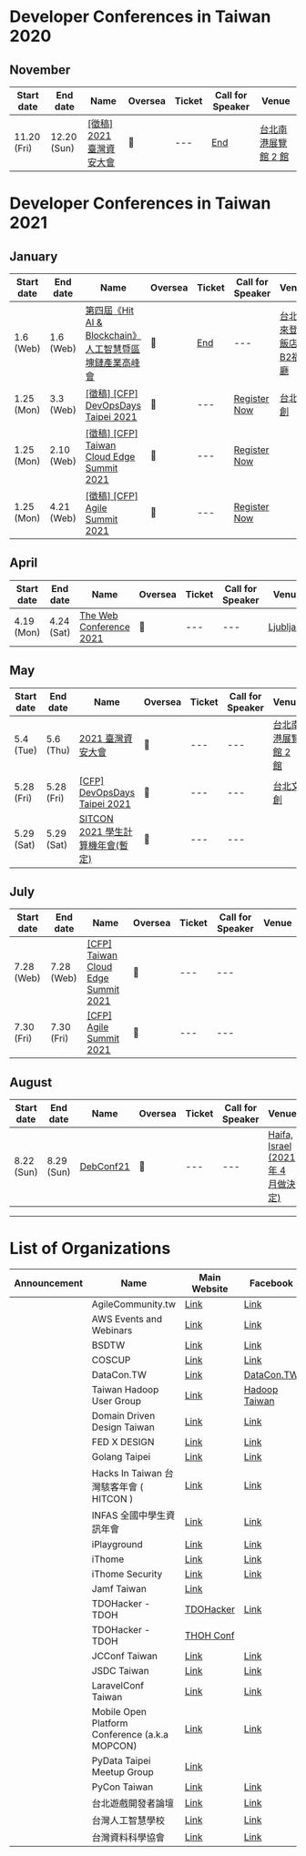 # Developer Conferences in Taiwan 2020

## November

 | Start date | End date | Name | Oversea | Ticket | Call for Speaker | Venue | 
 | --- | --- | --- | --- | --- | --- | --- | 
 | 11.20 (Fri) | 12.20 (Sun) | [[徵稿] 2021 臺灣資安大會](https://event.ithome.com.tw/live/cfs_cybersec2021/index.html) | 🛵 | --- | [End](https://forms.gle/Kjg3oUfboctBe28h6) | [台北南港展覽館 2 館](https://maps.google.com/?q=%E5%8F%B0%E5%8C%97%E5%8D%97%E6%B8%AF%E5%B1%95%E8%A6%BD%E9%A4%A8%202%20%E9%A4%A8) | 

# Developer Conferences in Taiwan 2021

## January

 | Start date | End date | Name | Oversea | Ticket | Call for Speaker | Venue | 
 | --- | --- | --- | --- | --- | --- | --- | 
 | 1.6 (Web) | 1.6 (Web) | [第四屆《Hit AI & Blockchain》人工智慧暨區塊鏈產業高峰會](https://www.accupass.com/event/2010211346019375921300) | 🛵 | [End](https://www.accupass.com/event/2010211346019375921300) | --- | [台北喜來登大飯店B2福廳](https://maps.google.com/?q=%E5%8F%B0%E5%8C%97%E5%96%9C%E4%BE%86%E7%99%BB%E5%A4%A7%E9%A3%AF%E5%BA%97B2%E7%A6%8F%E5%BB%B3) | 
 | 1.25 (Mon) | 3.3 (Web) | [[徵稿] [CFP] DevOpsDays Taipei 2021](https://devopsdays.tw/) | 🛵 | --- | [Register Now](https://r.itho.me/cfp-dod) | [台北文創](https://maps.google.com/?q=%E5%8F%B0%E5%8C%97%E6%96%87%E5%89%B5) | 
 | 1.25 (Mon) | 2.10 (Web) | [[徵稿] [CFP] Taiwan Cloud Edge Summit 2021](https://cloudsummit.ithome.com.tw/) | 🛵 | --- | [Register Now](https://r.itho.me/tcescfs) | [](https://maps.google.com/?q=) | 
 | 1.25 (Mon) | 4.21 (Web) | [[徵稿] [CFP] Agile Summit 2021](https://summit.ithome.com.tw/agile) | 🛵 | --- | [Register Now](https://r.itho.me/cfp-ag) | [](https://maps.google.com/?q=) | 

## April

 | Start date | End date | Name | Oversea | Ticket | Call for Speaker | Venue | 
 | --- | --- | --- | --- | --- | --- | --- | 
 | 4.19 (Mon) | 4.24 (Sat) | [The Web Conference 2021](https://www2021.thewebconf.org/) | 🛫 | --- | --- | [Ljubljana](https://maps.google.com/?q=Ljubljana) | 

## May

 | Start date | End date | Name | Oversea | Ticket | Call for Speaker | Venue | 
 | --- | --- | --- | --- | --- | --- | --- | 
 | 5.4 (Tue) | 5.6 (Thu) | [2021 臺灣資安大會](https://event.ithome.com.tw/live/cfs_cybersec2021/index.html) | 🛵 | --- | --- | [台北南港展覽館 2 館](https://maps.google.com/?q=%E5%8F%B0%E5%8C%97%E5%8D%97%E6%B8%AF%E5%B1%95%E8%A6%BD%E9%A4%A8%202%20%E9%A4%A8) | 
 | 5.28 (Fri) | 5.28 (Fri) | [[CFP] DevOpsDays Taipei 2021](https://devopsdays.tw/) | 🛵 | --- | --- | [台北文創](https://maps.google.com/?q=%E5%8F%B0%E5%8C%97%E6%96%87%E5%89%B5) | 
 | 5.29 (Sat) | 5.29 (Sat) | [SITCON 2021 學生計算機年會(暫定)](https://www.facebook.com/SITCONtw/posts/3355593374539418) | 🛵 | --- | --- | [](https://maps.google.com/?q=) | 

## July

 | Start date | End date | Name | Oversea | Ticket | Call for Speaker | Venue | 
 | --- | --- | --- | --- | --- | --- | --- | 
 | 7.28 (Web) | 7.28 (Web) | [[CFP] Taiwan Cloud Edge Summit 2021](https://cloudsummit.ithome.com.tw/) | 🛵 | --- | --- | [](https://maps.google.com/?q=) | 
 | 7.30 (Fri) | 7.30 (Fri) | [[CFP] Agile Summit 2021](https://summit.ithome.com.tw/agile) | 🛵 | --- | --- | [](https://maps.google.com/?q=) | 

## August

 | Start date | End date | Name | Oversea | Ticket | Call for Speaker | Venue | 
 | --- | --- | --- | --- | --- | --- | --- | 
 | 8.22 (Sun) | 8.29 (Sun) | [DebConf21](https://debconf21.debconf.org/) | 🛫 | --- | --- | [Haifa, Israel (2021 年 4 月做決定)](https://maps.google.com/?q=Haifa,%20Israel%20(2021%20%E5%B9%B4%204%20%E6%9C%88%E5%81%9A%E6%B1%BA%E5%AE%9A)) | 

---

# List of Organizations

 | Announcement | Name | Main Website | Facebook | 
 | --- | --- | --- | --- | 
 |  | AgileCommunity.tw | [Link](https://aws.amazon.com/events) | [Link](https://www.facebook.com/AgileCommunity.tw/) | 
 |  | AWS Events and Webinars | [Link](https://agilecommunity.tw/) | [Link](https://www.facebook.com/amazonwebservices) | 
 |  | BSDTW | [Link](https://bsdtw.org/) | [Link](https://www.facebook.com/BSDTW/) | 
 |  | COSCUP | [Link](https://coscup.org/) | [Link](https://www.facebook.com/coscup/) | 
 |  | DataCon.TW | [Link](https://datacon.tw/) | [DataCon.TW](https://zh-tw.facebook.com/datacon.tw/) | 
 |  | Taiwan Hadoop User Group | [Link](http://www.hadoop.tw/) | [Hadoop Taiwan](https://www.facebook.com/groups/hadoop.tw/) | 
 |  | Domain Driven Design Taiwan | [Link](https://www.ddd-tw.com/) | [Link](https://www.facebook.com/DDDCommunity.tw/) | 
 |  | FED X DESIGN | [Link](https://www.fed.tw/) | [Link](https://www.facebook.com/groups/f2e.tw/) | 
 |  | Golang Taipei | [Link](https://www.meetup.com/golang-taipei-meetup) | [Link](https://www.facebook.com/groups/269001993248363) | 
 |  | Hacks In Taiwan 台灣駭客年會 ( HITCON ) | [Link](https://hitcon.org/) | [Link](https://www.facebook.com/HITCON) | 
 |  | INFAS 全國中學生資訊年會 | [Link](https://infas.club/) | [Link](https://www.facebook.com/infas.club) | 
 |  | iPlayground | [Link](https://iplayground.io/) | [Link](https://www.facebook.com/theiPlayground) | 
 |  | iThome | [Link](https://www.ithome.com.tw/) | [Link](https://zh-tw.facebook.com/ithomeonline) | 
 |  | iThome Security | [Link](https://www.ithome.com.tw/) | [Link](https://zh-tw.facebook.com/ithomecyber) | 
 |  | Jamf Taiwan | [Link](https://twitter.com/JAMFSoftwareTW) |  | 
 |  | TDOHacker - TDOH | [TDOHacker](https://tdohacker.org/) | [Link](https://www.facebook.com/tdohacker) | 
 |  | TDOHacker - TDOH | [THOH Conf](https://tdoh-conf.online/) |  | 
 |  | JCConf Taiwan | [Link](https://jcconf.tw/) | [Link](https://www.facebook.com/jcconf/) | 
 |  | JSDC Taiwan | [Link](https://jsdc.tw/) | [Link](https://www.facebook.com/JSDC.TW/) | 
 |  | LaravelConf Taiwan | [Link](https://laravelconf.tw/) | [Link](https://zh-tw.facebook.com/laravelconftw/) | 
 |  | Mobile Open Platform Conference (a.k.a MOPCON) | [Link](https://mopcon.org/2018/) | [Link](https://zh-tw.facebook.com/mopcon/) | 
 |  | PyData Taipei Meetup Group | [Link](https://www.meetup.com/PyData-Taipei-Meetup-Group/) |  | 
 |  | PyCon Taiwan | [Link](https://tw.pycon.org) | [Link](https://zh-tw.facebook.com/pycontw/) | 
 |  | 台北遊戲開發者論壇 | [Link](https://tgdf.tw/) | [Link](https://www.facebook.com/TGDF.Official/) | 
 |  | 台灣人工智慧學校 | [Link](https://aiacademy.tw/) | [Link](https://www.facebook.com/aiacademy.tw/) | 
 |  | 台灣資料科學協會 | [Link](http://foundation.datasci.tw/) | [Link](https://www.facebook.com/twdsconf/) | 

